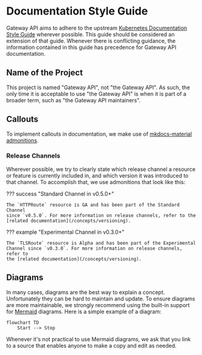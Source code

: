 # Documentation Style Guide

Gateway API aims to adhere to the upstream [Kubernetes Documentation Style
Guide](https://kubernetes.io/docs/contribute/style/style-guide/) wherever
possible. This guide should be considered an extension of that guide. Whenever
there is conflicting guidance, the information contained in this guide has
precedence for Gateway API documentation.

## Name of the Project
This project is named "Gateway API", not "the Gateway API". As such, the only
time it is acceptable to use "the Gateway API" is when it is part of a broader
term, such as "the Gateway API maintainers".

## Callouts
To implement callouts in documentation, we make use of [mkdocs-material
admonitions](https://squidfunk.github.io/mkdocs-material/reference/admonitions/).

### Release Channels
Wherever possible, we try to clearly state which release channel a resource or
feature is currently included in, and which version it was introduced to that
channel. To accomplish that, we use admonitions that look like this:

??? success "Standard Channel in v0.5.0+"

    The `HTTPRoute` resource is GA and has been part of the Standard Channel
    since `v0.5.0`. For more information on release channels, refer to the
    [related documentation](/concepts/versioning).

??? example "Experimental Channel in v0.3.0+"

    The `TLSRoute` resource is Alpha and has been part of the Experimental
    Channel since `v0.3.0`. For more information on release channels, refer to
    the [related documentation](/concepts/versioning).

## Diagrams
In many cases, diagrams are the best way to explain a concept. Unfortunately
they can be hard to maintain and update. To ensure diagrams are more
maintainable, we strongly recommend using the built-in support for
[Mermaid](https://mermaid.js.org/) diagrams. Here is a simple example of a
diagram:

```mermaid
flowchart TD
    Start --> Stop
```

Whenever it's not practical to use Mermaid diagrams, we ask that you link to
a source that enables anyone to make a copy and edit as needed.
